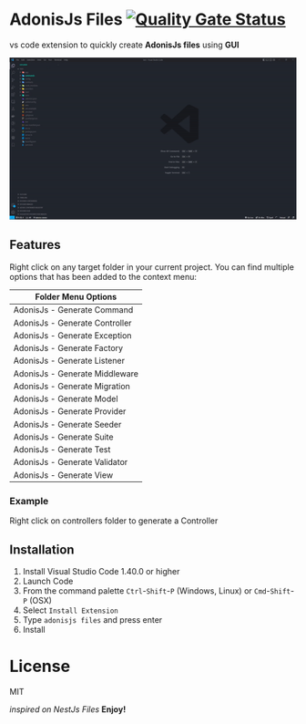 # AdonisJs Files   [![Quality Gate Status](https://sonarcloud.io/api/project_badges/measure?project=M4ciel_adonisjs-files&metric=alert_status)](https://sonarcloud.io/summary/new_code?id=M4ciel_adonisjs-files) 

vs code extension to quickly create **AdonisJs files** using **GUI**

![](images/demo.gif)

## Features

Right click on any target folder in your current project.
You can find multiple options that has been added to the context menu:

Folder Menu Options  |
---           |
AdonisJs - Generate Command |
AdonisJs - Generate Controller |
AdonisJs - Generate Exception |
AdonisJs - Generate Factory |
AdonisJs - Generate Listener |
AdonisJs - Generate Middleware |
AdonisJs - Generate Migration |
AdonisJs - Generate Model |
AdonisJs - Generate Provider |
AdonisJs - Generate Seeder |
AdonisJs - Generate Suite |
AdonisJs - Generate Test |
AdonisJs - Generate Validator |
AdonisJs - Generate View |

### Example

Right click on controllers folder to generate a Controller

## Installation

1. Install Visual Studio Code 1.40.0 or higher
2. Launch Code
3. From the command palette `Ctrl`-`Shift`-`P` (Windows, Linux) or `Cmd`-`Shift`-`P` (OSX)
4. Select `Install Extension`
5. Type `adonisjs files` and press enter
6. Install

# License
MIT

*inspired on NestJs Files*
**Enjoy!**
